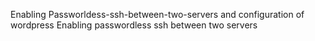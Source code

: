 Enabling Passworldess-ssh-between-two-servers and configuration of wordpress
Enabling passwordless ssh between two servers

